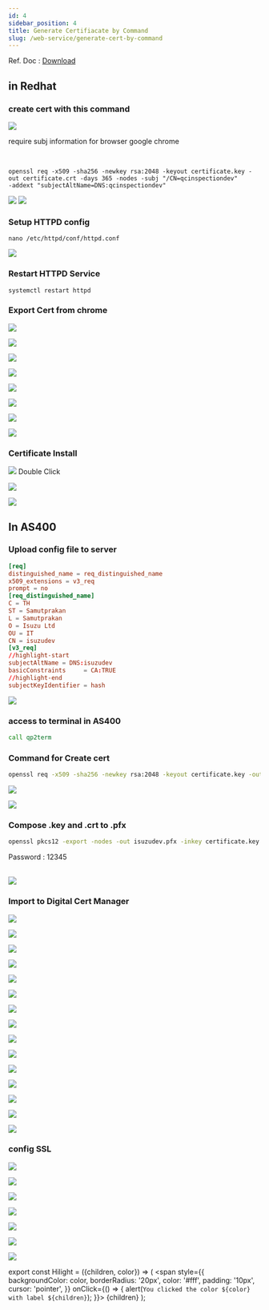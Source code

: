 ```yaml
---
id: 4
sidebar_position: 4
title: Generate Certifiacate by Command
slug: /web-service/generate-cert-by-command
---
```


Ref. Doc : [Download](../assets/Create%20local%20cert%20from%20redhat%20,%20AS400%20and%20config%20https%20revise.xls)

## in Redhat

### create cert with this command

![](./img/generate-cert-by-command/1.png)

require <Hilight color="red"> subj </Hilight> information for browser google chrome
<br/>

<br/>

```shell
openssl req -x509 -sha256 -newkey rsa:2048 -keyout certificate.key -out certificate.crt -days 365 -nodes -subj "/CN=qcinspectiondev"
-addext "subjectAltName=DNS:qcinspectiondev"
```

![](./img/generate-cert-by-command/2.png)
![](./img/generate-cert-by-command/3.png)

### Setup HTTPD config

```shell
nano /etc/httpd/conf/httpd.conf
```

![](./img/generate-cert-by-command/4.png)

### Restart HTTPD Service

```shell
systemctl restart httpd
```

### Export Cert from chrome

![](./img/generate-cert-by-command/5.png)

![](./img/generate-cert-by-command/6.png)

![](./img/generate-cert-by-command/7.png)

![](./img/generate-cert-by-command/8.png)

![](./img/generate-cert-by-command/9.png)

![](./img/generate-cert-by-command/10.png)

![](./img/generate-cert-by-command/11.png)

![](./img/generate-cert-by-command/12.png)

### Certificate Install

![](./img/generate-cert-by-command/13.png) Double Click

![](./img/generate-cert-by-command/14.png)

![](./img/generate-cert-by-command/15.png)

## In AS400

### Upload config file to server

```cnf title="req.cnf"
[req]
distinguished_name = req_distinguished_name
x509_extensions = v3_req
prompt = no
[req_distinguished_name]
C = TH
ST = Samutprakan
L = Samutprakan
O = Isuzu Ltd
OU = IT
CN = isuzudev
[v3_req]
//highlight-start
subjectAltName = DNS:isuzudev
basicConstraints     = CA:TRUE
//highlight-end
subjectKeyIdentifier = hash
```

![](./img/generate-cert-by-command/16.png)

### access to terminal in AS400

```cmd
call qp2term
```

### Command for Create cert

```cmd
openssl req -x509 -sha256 -newkey rsa:2048 -keyout certificate.key -out certificate.crt -days 365 -nodes -config req.cnf
```

![](./img/generate-cert-by-command/17.png)

![](./img/generate-cert-by-command/18.png)

### Compose .key and .crt to .pfx

```cmd
openssl pkcs12 -export -nodes -out isuzudev.pfx -inkey certificate.key -in certificate.crt
```

<Hilight color="blue"> Password : 12345 </Hilight> <br/> <br/>

![](./img/generate-cert-by-command/19.png)

### Import to Digital Cert Manager

![](./img/generate-cert-by-command/19.png)

![](./img/generate-cert-by-command/20.png)

![](./img/generate-cert-by-command/21.png)

![](./img/generate-cert-by-command/22.png)

![](./img/generate-cert-by-command/23.png)

![](./img/generate-cert-by-command/24.png)

![](./img/generate-cert-by-command/25.png)

![](./img/generate-cert-by-command/26.png)

![](./img/generate-cert-by-command/27.png)

![](./img/generate-cert-by-command/28.png)

![](./img/generate-cert-by-command/29.png)

![](./img/generate-cert-by-command/30.png)

![](./img/generate-cert-by-command/31.png)

![](./img/generate-cert-by-command/32.png)

![](./img/generate-cert-by-command/33.png)

### config SSL

![](./img/generate-cert-by-command/34.png)

![](./img/generate-cert-by-command/35.png)

![](./img/generate-cert-by-command/36.png)

![](./img/generate-cert-by-command/37.png)

![](./img/generate-cert-by-command/38.png)

![](./img/generate-cert-by-command/39.png)

![](./img/generate-cert-by-command/40.png)

export const Hilight = ({children, color}) => (
<span
style={{
      backgroundColor: color,
      borderRadius: '20px',
      color: '#fff',
      padding: '10px',
      cursor: 'pointer',
    }}
onClick={() => {
alert(`You clicked the color ${color} with label ${children}`);
}}>
{children}
</span>
);
